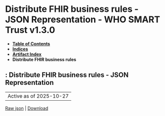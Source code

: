# Distribute FHIR business rules - JSON Representation - WHO SMART Trust v1.3.0

* [**Table of Contents**](toc.md)
* [**Indices**](indices.md)
* [**Artifact Index**](artifacts.md)
* **Distribute FHIR business rules**

## : Distribute FHIR business rules - JSON Representation

| |
| :--- |
| Active as of 2025-10-27 |

[Raw json](Requirements-DistributeBusinessRulesFHIR.json) | [Download](Requirements-DistributeBusinessRulesFHIR.json)

